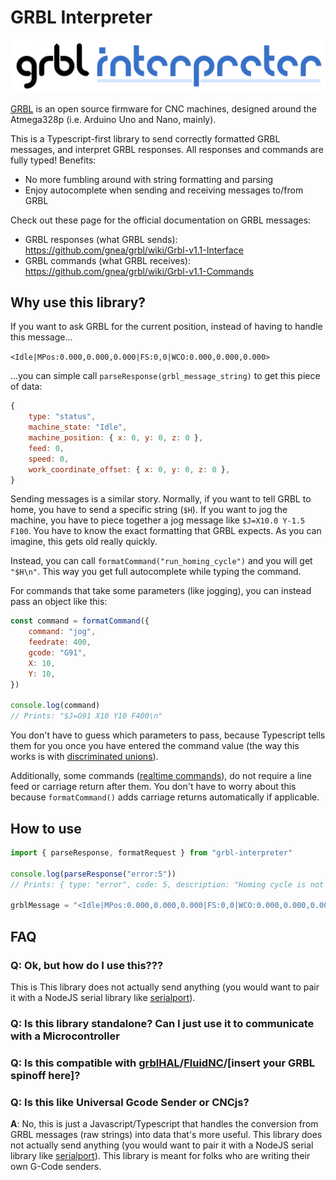 # GRBL Interpreter

![Inkscape-parser banner](https://github.com/imivi/grbl-interpreter/blob/main/docs/grbl-interpreter-banner.png?raw=true)

[GRBL](https://github.com/gnea/grbl) is an open source firmware for CNC machines, designed around the Atmega328p (i.e. Arduino Uno and Nano, mainly).

This is a Typescript-first library to send correctly formatted GRBL messages, and interpret GRBL responses. All responses and commands are fully typed! Benefits:

- No more fumbling around with string formatting and parsing
- Enjoy autocomplete when sending and receiving messages to/from GRBL

Check out these page for the official documentation on GRBL messages:
* GRBL responses (what GRBL sends): https://github.com/gnea/grbl/wiki/Grbl-v1.1-Interface
* GRBL commands (what GRBL receives): https://github.com/gnea/grbl/wiki/Grbl-v1.1-Commands

## Why use this library?

If you want to ask GRBL for the current position, instead of having to handle this message...

`<Idle|MPos:0.000,0.000,0.000|FS:0,0|WCO:0.000,0.000,0.000>`

...you can simple call `parseResponse(grbl_message_string)` to get this piece of data:

```js
{
    type: "status",
    machine_state: "Idle",
    machine_position: { x: 0, y: 0, z: 0 },
    feed: 0,
    speed: 0,
    work_coordinate_offset: { x: 0, y: 0, z: 0 },
}
```

Sending messages is a similar story. Normally, if you want to tell GRBL to home, you have to send a specific string (`$H`). If you want to jog the machine, you have to piece together a jog message like `$J=X10.0 Y-1.5 F100`. You have to know the exact formatting that GRBL expects. As you can imagine, this gets old really quickly.

Instead, you can call `formatCommand("run_homing_cycle")` and you will get `"$H\n"`. This way you get full autocomplete while typing the command.

For commands that take some parameters (like jogging), you can instead pass an object like this:

```js
const command = formatCommand({
    command: "jog",
    feedrate: 400,
    gcode: "G91",
    X: 10,
    Y: 10,
})

console.log(command)
// Prints: "$J=G91 X10 Y10 F400\n"
```

You don't have to guess which parameters to pass, because Typescript tells them for you once you have entered the command value (the way this works is with [discriminated unions](https://basarat.gitbook.io/typescript/type-system/discriminated-unions)).

Additionally, some commands ([realtime commands](https://github.com/gnea/grbl/wiki/Grbl-v1.1-Commands#grbl-v11-realtime-commands)), do not require a line feed or carriage return after them. You don't have to worry about this because `formatCommand()` adds carriage returns automatically if applicable.

## How to use

```js
import { parseResponse, formatRequest } from "grbl-interpreter"

console.log(parseResponse("error:5"))
// Prints: { type: "error", code: 5, description: "Homing cycle is not enabled via settings." }

grblMessage = "<Idle|MPos:0.000,0.000,0.000|FS:0,0|WCO:0.000,0.000,0.000>"

```


## FAQ

### **Q**: Ok, but how do I use this???

This is 
This library does not actually send anything (you would want to pair it with a NodeJS serial library like [serialport](https://serialport.io/)).

### **Q**: Is this library standalone? Can I just use it to communicate with a Microcontroller

### **Q**: Is this compatible with [grblHAL](https://github.com/grblHAL)/[FluidNC](https://github.com/bdring/FluidNC)/[insert your GRBL spinoff here]?

### **Q**: Is this like Universal Gcode Sender or CNCjs?

**A**: No, this is just a Javascript/Typescript that handles the conversion from GRBL messages (raw strings) into data that's more useful. This library does not actually send anything (you would want to pair it with a NodeJS serial library like [serialport](https://serialport.io/)). This library is meant for folks who are writing their own G-Code senders.
